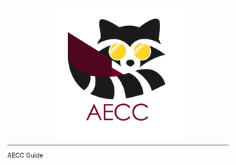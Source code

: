<div align="center"> <img src="./img/logoRedondoLetrasAECC.png" alt="AECC Logo" width="300"> </div>

---

AECC Guide

